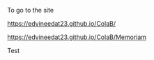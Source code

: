 To go to the site

https://edvineedat23.github.io/ColaB/

https://edvineedat23.github.io/ColaB/Memoriam

Test